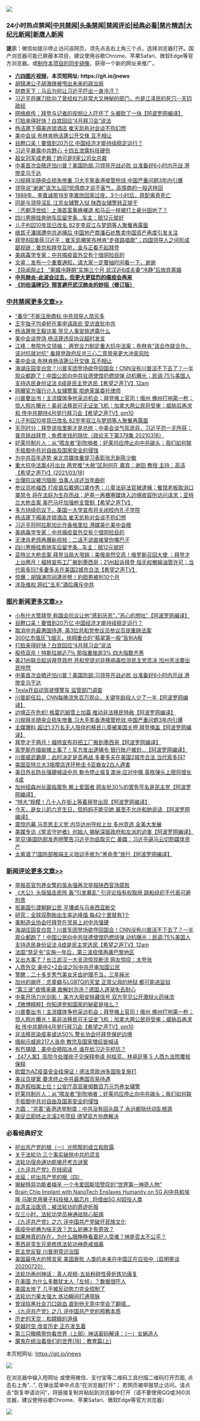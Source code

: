 ![](https://raw.githubusercontent.com/fqnews/bnews/master/64photo/fqnews-qr.jpg)

<div id="tt">
<h3>24小时热点禁闻|<a href="#%E4%B8%AD%E5%85%B1%E7%A6%81%E9%97%BB%E6%9B%B4%E5%A4%9A%E6%96%87%E7%AB%A0">中共禁闻</a>|<a href="#%E5%9B%BE%E7%89%87%E6%96%B0%E9%97%BB%E6%9B%B4%E5%A4%9A%E6%96%87%E7%AB%A0">头条禁闻</a>|<a href="#%E6%96%B0%E9%97%BB%E8%AF%84%E8%AE%BA%E6%9B%B4%E5%A4%9A%E6%96%87%E7%AB%A0">禁闻评论|<a href="#%E5%BF%85%E7%9C%8B%E7%BB%8F%E5%85%B8%E5%A5%BD%E6%96%87">经典必看|<a href="/video.md#%E7%A6%81%E7%89%87%E7%B2%BE%E9%80%89">禁片精选</a>|<a href="https://github.com/fqnews/djy/blob/master/gb/nf1351518.md#1">大纪元新闻</a>|<a href="https://github.com/fqnews/ntdtv/blob/master/gb/prog204.md#1">新唐人新闻</a></h3>
<div><b>提示：</b>微信如提示停止访问该网页，须先点击右上角三个点，选择浏览器打开。国产浏览器可能已屏蔽本项目，建议使用谷歌Chrome、苹果Safari、微软Edge等官方浏览器。或<a href="https://github.com/fqnews/bnews/blob/master/%E5%88%B6%E4%BD%9Cgit%E7%A6%81%E9%97%BB%E9%95%9C%E5%83%8F.md">制作本项目的同步镜像</a>，获得一个新的网址来推广。</div>
<ul>
<li><b><a href="http://d1.bdrive.tk/64.mp4" target="_blank">六四图片视频</a>，本页短网址: https://git.io/jnews</b></li>
<li><a href="/ssgc/20210318/1507736.md">胡锦涛公子胡海锋被甩出未来的政治局</a></li>
<li><a href="/comments/20210318/1507628.md">财商天下：马云为何让习近平吓出一身冷汗？</a></li>
<li><a href="/bannedvideo/20210318/1507601.md">习近平将屠刀砍向了曾经权力非常大又神秘的部门，也是江泽民的死穴--天钧政经</a></li>
<li><a href="/cnnews/20210318/1507632.md">网络疯传：拜登与记者的视频让人吓坏了 头被砍了一块【阿波罗网编译】</a></li>
<li><a href="/topimagenews/20210319/1508066.md">打脸来得好快？白宫回应“4月拜习会”说法</a></li>
<li><a href="/cbnews/20210319/1507932.md">杨洁篪下榻美连锁酒店 崔天凯称对会谈不抱幻想</a></li>
<li><a href="/cbnews/20210319/1508187.md">美中会谈 布林肯杨洁篪公开交锋 互不相让</a></li>
<li><a href="/topimagenews/20210319/1508105.md">目瞪口呆！要借到20万亿 中国经济才能持续稳定运行？</a></li>
<li><a href="/cbnews/20210318/1507593.md">习近平暴露中共野心 十四五泄露科技硬伤</a></li>
<li><a href="/yule/20210318/1507634.md">超女冠军成老赖？她可是9家公司女总裁</a></li>
<li><a href="/topimagenews/20210319/1507978.md">中美首次会晤还怕川普？美国防部:习领导开战必败 台准备好6小时内开战 港惨变乌干达</a></li>
<li><a href="/topimagenews/20210318/1507678.md">川规拜半随央企损失惨重 习大手笔香港接管抢钱 中国严重问题3年内引爆</a></li>
<li><a href="/funmedia/20210319/1508009.md">领导说“谢谢”该怎么回?低情商才说不客气，高情商的一般这样回</a></li>
<li><a href="/yule/20210319/1508094.md">1989年，李嘉诚带18岁李嘉欣回家过夜，3个小时后，原配离奇死亡</a></li>
<li><a href="/cnnews/20210319/1507909.md">同是与领导淫乱 江苏女辅警入狱 陕西女辅警转正提干</a></li>
<li><a href="/ssgc/20210319/1507942.md">〖兲朝浮世绘〗上海首富黄峥裸退 和马云一样被打土豪分田地了？</a></li>
<li><a href="/cbnews/20210319/1507880.md">四川男擦挂奔驰车后留字条…车主：赔12元就好</a></li>
<li><a href="/cbnews/20210319/1508106.md">儿子判囚10年现已改名 82岁李双江与梦鸽等人聚餐再露面</a></li>
<li><a href="/baitai/20210318/1507612.md">继其子潘瑞遭中共追捕后 中国地产商潘石屹售卖中国资产再度引发关注</a></li>
<li><a href="/bannedvideo/20210319/1507990.md">拜登8招羞辱习近平；崔天凯嘲笑布林肯“走夜路唱歌”；四国领导人之间形成鄙视链：普京和拜登互呛，金与正看不起拜登</a></li>
<li><a href="/cbnews/20210319/1507907.md">美病毒学专家：中共搞疫苗外交有个很阴险目的</a></li>
<li><a href="/bannedvideo/20210318/1507554.md">文睿：发布一个重要通知，请大家一定要抽时间看一下，谢谢</a></li>
<li><a href="/baitai/20210318/1507821.md">【异闻观止】 “离婚冷静期”实施三个月 武汉近6成夫妻“冷静”后放弃离婚</a></li>
<li><b><a href="/comments/20200211/1275071.md" target="_blank">中共肺炎-此波会过去，但更大更猛烈的瘟疫会再来</a></b></li>
<li><b><a href="/comments/20200207/1272816.md" target="_blank">《刘伯温碑记》预言避开武汉肺炎的妙招（修订版）</a></b></li>
</ul>
</div>

<div class="catlist">
<h3><a href="/cbnews/" target="_blank">中共禁闻</a><span><a href="/cbnews/" target="_blank" rel="nofollow">更多文章>></a></span></h3>
<ul>
<li><a href="/cbnews/20210319/1508218.md" target="_blank">“春华”不能注册商标 中共领导人禁忌多</a></li>
<li><a href="/cbnews/20210319/1508237.md" target="_blank">王宇独子包卓轩在美申请政庇 受访直批中共</a></li>
<li><a href="/cbnews/20210319/1508232.md" target="_blank">杨洁篪带王毅访美 罕见人事安排透露什么</a></li>
<li><a href="/cbnews/20210319/1508221.md" target="_blank">美中会谈登场 杨洁篪违反协议超时发言</a></li>
<li><a href="/cbnews/20210319/1508220.md" target="_blank">江峰：参院外交领袖： 两党合力制定重大抗中法案；布林肯“该合作就合作、该对抗就对抗” 看拜登政府反共三心二意带来更大冲突风险</a></li>
<li><a href="/cbnews/20210319/1508187.md" target="_blank">美中会谈 布林肯杨洁篪公开交锋 互不相让</a></li>
<li><a href="/comments/20210319/1508186.md" target="_blank">海湖庄园变白宫？川普军团登场欲夺回国会！CNN没有川普活不下去了？一半观众都跑了！中国公民向中共驻德使馆扔燃烧弹 动机曝光；民调:75%美国人支持选民身份证法,6成是民主党选民【希望之声TV】12am</a></li>
<li><a href="/cbnews/20210319/1508147.md" target="_blank">网曝官方强行介入女辅警案 拒绝家属委托律师</a></li>
<li><a href="/comments/20210319/1508127.md" target="_blank">川普要出书！主流媒体争抢采访机会；拜登摊上官司！俄州 佛州打响第一枪；惊人照片曝光！美非法移民可无证坐飞机；加拿大两公民将受审；威胁后再求和 传中共期待4月举行拜习会【希望之声TV】pm10</a></li>
<li><a href="/cbnews/20210319/1508106.md" target="_blank">儿子判囚10年现已改名 82岁李双江与梦鸽等人聚餐再露面</a></li>
<li><a href="/cbnews/20210319/1508083.md" target="_blank">天亮时分：拜登说哈里斯才是总统；中美会谈气氛诡异，习近平恐一无所获；普京挑战拜登；免费发钱的隐忧（政论天下第378集 20210318）</a></li>
<li><a href="/comments/20210319/1508060.md" target="_blank">好莱坞制片人：从“喂龙者”到吹哨者；好莱坞应停止向中共磕头；我们如何联手抵御中共对自由及国家安全的侵蚀</a></li>
<li><a href="/cbnews/20210319/1508036.md" target="_blank">为中共百年造势 亲北京媒体重提习表彰张志新陈少敏</a></li>
<li><a href="/comments/20210319/1508018.md" target="_blank">重大抗中法案4月出台 两党推“大赦”区别何在    嘉宾：谢田 教授  主持：高洁【希望之声TV】(2021/03/18)</a></li>
<li><a href="/cbnews/20210319/1508006.md" target="_blank">合理抗议被污阻街 当事人详述当年曲折</a></li>
<li><a href="/comments/20210319/1507995.md" target="_blank">参议员呛福西 打疫苗后戴俩口罩作秀；儿童法庭法官被逮捕；餐馆老板取消口罩禁令 将在法庭为生存而战；萨基一再搪塞媒体入边境收容所访问请求；亚特兰大枪击案 奥巴马吁加强枪支管制【希望之声TV】</a></li>
<li><a href="/cbnews/20210319/1507948.md" target="_blank">多方持续抗议下，美国一大学宣布将关闭校内孔子学院</a></li>
<li><a href="/cbnews/20210319/1507932.md" target="_blank">杨洁篪下榻美连锁酒店 崔天凯称对会谈不抱幻想</a></li>
<li><a href="/cbnews/20210319/1507908.md" target="_blank">习近平将阿拉斯加比作香格里拉 港媒美化美中会晤</a></li>
<li><a href="/cbnews/20210319/1507907.md" target="_blank">美病毒学专家：中共搞疫苗外交有个很阴险目的</a></li>
<li><a href="/cbnews/20210319/1507906.md" target="_blank">天津肖老师再爆新视频：二话不说直接掌你嘴巴子</a></li>
<li><a href="/cbnews/20210319/1507880.md" target="_blank">四川男擦挂奔驰车后留字条…车主：赔12元就好</a></li>
<li><a href="/comments/20210319/1507841.md" target="_blank">亚特兰大枪击案 拜登当局大甩锅；美俄突然交恶！俄罗斯召回大使 ；拜登才上台两月！福特宣布工厂搬到墨西哥；21州起诉拜登 指无权撤输油管许可；当代索多玛?多妻多夫在美国2城市合法【希望之声TV】</a></li>
<li><a href="/cbnews/20210318/1507751.md" target="_blank">惊爆：胡锦涛宗祠遭斧劈！豹胆男被判10个月</a></li>
<li><a href="/cbnews/20210318/1507742.md" target="_blank">涉及维权 网红“五毛”酒后痛斥中共</a></li>

</ul>
</div>
<div class="catlist">
<h3><a href="/topimagenews/" target="_blank">图片新闻</a><span><a href="/topimagenews/" target="_blank" rel="nofollow">更多文章>></a></span></h3>
<ul>
<li><a href="/topimagenews/20210319/1508277.md" target="_blank">小布什大赞拜登 称国会抗议让他&#8221;感到厌恶&#8221;，&#8221;恶心的想吐&#8221;【阿波罗网编译】</a></li>
<li><a href="/topimagenews/20210319/1508105.md" target="_blank">目瞪口呆！要借到20万亿 中国经济才能持续稳定运行？</a></li>
<li><a href="/topimagenews/20210319/1508104.md" target="_blank">取消中共最惠国待遇, 美3位共和党参议员参议员提重磅法案</a></li>
<li><a href="/topimagenews/20210319/1508086.md" target="_blank">300亿市值灰飞烟灭，徐翔重仓的“翡翠第一股”告别A股</a></li>
<li><a href="/topimagenews/20210319/1508066.md" target="_blank">打脸来得好快？白宫回应“4月拜习会”说法</a></li>
<li><a href="/topimagenews/20210319/1508021.md" target="_blank">股债双杀！特斯拉崩近7％ 那指重挫逾3% 四大指数齐黑</a></li>
<li><a href="/topimagenews/20210319/1508000.md" target="_blank">美21州联合起诉拜登政府 共和党提对非移病毒检测民主党否决 加州恶法要出民哗然</a></li>
<li><a href="/topimagenews/20210319/1507978.md" target="_blank">中美首次会晤还怕川普？美国防部:习领导开战必败 台准备好6小时内开战 港惨变乌干达</a></li>
<li><a href="/topimagenews/20210319/1507900.md" target="_blank">Tesla开自动驾驶撞警车 监管部门调查</a></li>
<li><a href="/topimagenews/20210318/1507809.md" target="_blank">川普卸任后，CNN每晚流失百万观众，关键年龄段人少了一半【阿波罗网编译】</a></li>
<li><a href="/topimagenews/20210318/1507693.md" target="_blank">边境正在危机! 格雷厄姆雪上加霜 推动非法移民特赦【阿波罗网编译】</a></li>
<li><a href="/topimagenews/20210318/1507678.md" target="_blank">川规拜半随央企损失惨重 习大手笔香港接管抢钱 中国严重问题3年内引爆</a></li>
<li><a href="/topimagenews/20210318/1507676.md" target="_blank">主媒爆料 超过1.3万名无人陪伴的移民儿童被美国关押 拜登掩盖【阿波罗网编译】</a></li>
<li><a href="/topimagenews/20210318/1507550.md" target="_blank">拜登才干两月！福特宣布将把工厂搬到墨西哥【阿波罗网编译】</a></li>
<li><a href="/topimagenews/20210318/1507445.md" target="_blank">索罗斯在缅甸摊上事了！军方发出逮捕令 银行账户被封&#8230;【阿波罗网编译】</a></li>
<li><a href="/topimagenews/20210318/1507327.md" target="_blank">川普威武霸屏：此时决定是否再战 多妻多夫在美国2城市合法,当代索多玛?</a></li>
<li><a href="/topimagenews/20210318/1507047.md" target="_blank">美国亚特兰大3按摩店连环枪击 6亚裔女2白人遇害</a></li>
<li><a href="/topimagenews/20210317/1506882.md" target="_blank">美日外长防长强硬喊话中共 勒令停止报复澳洲;应对中俄,英核弹头上限将增长4成</a></li>
<li><a href="/topimagenews/20210317/1506859.md" target="_blank">加州纽森州长面临罢免 赖上爱国者 网友批30%的罢免签名是民主党【阿波罗网编译】</a></li>
<li><a href="/topimagenews/20210317/1506742.md" target="_blank">&#8220;特大&#8221;规模！几十人在街上等着拜登出现【阿波罗网编译】</a></li>
<li><a href="/topimagenews/20210317/1506740.md" target="_blank">今天，是女儿的六岁生日，但妈妈不能见她 甚至不允许和她说话 【阿波罗网编译】</a></li>
<li><a href="/topimagenews/20210317/1506469.md" target="_blank">震惊内幕 马克思主义党 内华达州夺权上台 多州竞选 全美大发展</a></li>
<li><a href="/topimagenews/20210316/1506210.md" target="_blank">美媒专访《誓言守护者》创始人 揭秘深层政府和左派的迫害【阿波罗网编译】</a></li>
<li><a href="/topimagenews/20210316/1506196.md" target="_blank">罕见!美国防部发声明警告习近平勿自取灭亡 美媒：习近平逼马云切割媒体资产</a></li>
<li><a href="/topimagenews/20210316/1506194.md" target="_blank">太离谱了!国防部极端主义培训手册为&#8221;黑命贵&#8221;放行【阿波罗网编译】</a></li>

</ul>
</div>
<div class="catlist">
<h3><a href="/comments/" target="_blank">新闻评论</a><span><a href="/comments/" target="_blank" rel="nofollow">更多文章>></a></span></h3>
<ul>
<li><a href="/comments/20210319/1508261.md" target="_blank">举报高官包养女警的吴永强再次举报陕西官场腐败</a></li>
<li><a href="/comments/20210319/1508229.md" target="_blank">《大公》头版狙击民阵 轰“引发暴乱” 引评论指有权取缔 跳船组织不代表可避刑责</a></li>
<li><a href="/comments/20210319/1508225.md" target="_blank">拒美国引渡朝鲜公民 平壤或与马来西亚断交</a></li>
<li><a href="/comments/20210319/1508224.md" target="_blank">研究：全球双胞胎出生率达峰值 每42个里就有1个</a></li>
<li><a href="/comments/20210319/1508200.md" target="_blank">美制造业协会吁拜登在贸易上对中共强硬</a></li>
<li><a href="/comments/20210319/1508186.md" target="_blank">海湖庄园变白宫？川普军团登场欲夺回国会！CNN没有川普活不下去了？一半观众都跑了！中国公民向中共驻德使馆扔燃烧弹 动机曝光；民调:75%美国人支持选民身份证法,6成是民主党选民【希望之声TV】12am</a></li>
<li><a href="/comments/20210319/1508183.md" target="_blank">法国“禁足令”实施一年后，第三波疫情再袭巴黎地区</a></li>
<li><a href="/comments/20210319/1508178.md" target="_blank">又出大事了？长江武汉一大支流惊现断流 网友惊叹：太夸张</a></li>
<li><a href="/comments/20210319/1508157.md" target="_blank">人质外交 美中2+2会谈之际中共开审加国公民</a></li>
<li><a href="/comments/20210319/1508156.md" target="_blank">警醒：二十多岁秀气美女牙齿护理不当，三年掉光</a></li>
<li><a href="/comments/20210319/1508151.md" target="_blank">加州的崩坏：恋童癖与LGBTQ的天堂 正常父母的地狱 都可能进监狱</a></li>
<li><a href="/comments/20210319/1508146.md" target="_blank">“第三波”疫情来袭 致解封泡汤？德国人逐渐失去耐心</a></li>
<li><a href="/comments/20210319/1508144.md" target="_blank">中美开场刀光剑影！ 美方大胆安排藏信号 双方罕见公开激辩火药味浓</a></li>
<li><a href="/comments/20210319/1508133.md" target="_blank">【微博精粹】你知道党和国家的秘密是啥么？</a></li>
<li><a href="/comments/20210319/1508127.md" target="_blank">川普要出书！主流媒体争抢采访机会；拜登摊上官司！俄州 佛州打响第一枪；惊人照片曝光！美非法移民可无证坐飞机；加拿大两公民将受审；威胁后再求和 传中共期待4月举行拜习会【希望之声TV】pm10</a></li>
<li><a href="/comments/20210319/1508119.md" target="_blank">非法移民染疫率或达50% 警长协会吁拜登保护边境</a></li>
<li><a href="/comments/20210319/1508118.md" target="_blank">缅甸示威逾217人丧命 教宗及国家僧侣皆喊话</a></li>
<li><a href="/comments/20210319/1508110.md" target="_blank">有冇搞错：美中会晤陷冰点 谁在给习近平挖坑？</a></li>
<li><a href="/comments/20210319/1508103.md" target="_blank">【47人案】高院今处理徐子见保释申请 何桂蓝、林卓廷等 5 人西九法院覆核保释</a></li>
<li><a href="/comments/20210319/1508100.md" target="_blank">欧盟为AZ疫苗安全挂保证！德法意欧洲多国恢复施打</a></li>
<li><a href="/comments/20210319/1508079.md" target="_blank">美议员提案 要求终止中共最惠国贸易待遇</a></li>
<li><a href="/comments/20210319/1508062.md" target="_blank">靠造假档案上位！公安厅高官豪掷数百万元包养女辅警</a></li>
<li><a href="/comments/20210319/1508060.md" target="_blank">好莱坞制片人：从“喂龙者”到吹哨者；好莱坞应停止向中共磕头；我们如何联手抵御中共对自由及国家安全的侵蚀</a></li>
<li><a href="/comments/20210319/1508054.md" target="_blank">方圆：“完善”香港选举制度：中共没有回头路了 永远都隐伏动乱根源</a></li>
<li><a href="/comments/20210319/1508046.md" target="_blank">美促立即终止北溪2号项目 德望双方协商解决</a></li>

</ul>
</div>

<div class="catlist">
<h3>必看经典好文</h3>
<ul>
<li><a href="/comments/20200629/1352460.md" target="_blank">挖出共产党的根（一）光照帮的成立和败露</a></li>
<li><a href="/cbnews/20200703/1354907.md" target="_blank">关于法轮功 三个事实破除中共的谎言</a></li>
<li><a href="/tculture/20121025/73079.md" target="_blank">法轮功宿命通功能揭开考古谜案</a></li>
<li><a href="/bookonline/20131116/201057.md" target="_blank">《九评共产党》在线阅读</a></li>
<li><a href="/comments/20200930/1405812.md" target="_blank">龙延：挖出共产党的根（四）</a></li>
<li><a href="/cnnews/20210317/1506463.md" target="_blank">揭秘特异功能者梅辛 一个令爱因斯坦赞叹的“世界第一神奇人物”</a></li>
<li><a href="/comments/20200901/1451956.md" target="_blank">Brain Chip Implant with NanoTech Enslaves Humanity on 5G AI中共和埃隆∙马斯克用量子科技植入脑芯片, 将借由5G AI奴役人类</a></li>
<li><a href="/comments/20200801/1373219.md" target="_blank">台湾主治医师：被法轮功的奇迹折服</a></li>
<li><a href="/health/20170626/780270.md" target="_blank">仅三小时，法轮功学员神通祛除心脏病</a></li>
<li><a href="/bookonline/20131116/201050.md" target="_blank">《九评共产党》之六 评中国共产党破坏民族文化</a></li>
<li><a href="/comments/20200502/1322275.md" target="_blank">瘟疫中祈祷为啥无效？怎么祈祷才有奇效？</a></li>
<li><a href="/comments/20200623/1346844.md" target="_blank">如果神真的存在，为什么眼睁睁看着好人受难？神是否太不公平？</a></li>
<li><a href="/topimagenews/20210214/1487270.md" target="_blank">墨西哥孪生兄弟修炼法轮功神奇戒烟毒</a></li>
<li><a href="/comments/20200621/1348236.md" target="_blank">民主党反智 川普用常识治国</a></li>
<li><a href="/bannedvideo/20210227/1495046.md" target="_blank">美国最伟大的预言家 美国衰败 人类的未来在中国正在应验中（启明笑谈20200720）</a></li>
<li><a href="/comments/20190516/1128964.md" target="_blank">法轮功再创神话：真人视频-五处粉碎性骨折炼功康复</a></li>
<li><a href="/comments/20200427/1319933.md" target="_blank">在美国 为什么多数犹太人「左倾」？数据很吓人</a></li>
<li><a href="/comments/20200624/1349702.md" target="_blank">美国太惨了 几乎被反动势力完全控制了</a></li>
<li><a href="/cbnews/20200816/1381005.md" target="_blank">法轮功力量太强大 炼功瞬间打通带脉</a></li>
<li><a href="/topimagenews/20200928/1404412.md" target="_blank">曾误陷黑社会刀口舔血 直到他无意中学会了翻墙&#8230;</a></li>
<li><a href="/bookonline/20131116/201047.md" target="_blank">《九评共产党》之八 评中国共产党的邪教本质</a></li>
<li><a href="/cbnews/20190219/1083302.md" target="_blank">历史的天空：和嫦娥的道缘</a></li>
<li><a href="/comments/20200626/1259925.md" target="_blank">穿越时空 改变历史 正在发生着</a></li>
<li><a href="/comments/20200426/1319648.md" target="_blank">第三只眼睛带你看世界（上部）神话密码解译：（一）女娲造人</a></li>
<li><a href="/topimagenews/20180701/965109.md" target="_blank">魔鬼在统治着我们的世界(18)：教育篇(上)</a></li>

</ul>
</div>

本页短网址: https://git.io/jnews

![](https://raw.githubusercontent.com/fqnews/bnews/master/64photo/fqnews-qr.jpg)

在浏览器中输入短网址 或使用微信、支付宝等二维码工具扫描二维码打开页面, 点击右上角"...", 在弹出菜单中点击“在浏览器打开”； 若网页被举报禁止访问，请点击“恢复申请访问”，将链接复制并粘贴到浏览器中打开（请不要使用QQ或360浏览器，建议使用谷歌Chrome、苹果Safari、微软Edge等官方浏览器）

![](https://raw.githubusercontent.com/fqnews/bnews/master/64photo/wx.jpg)
